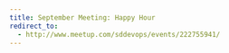 ```yaml
---
title: September Meeting: Happy Hour
redirect_to:
  - http://www.meetup.com/sddevops/events/222755941/
---
```

